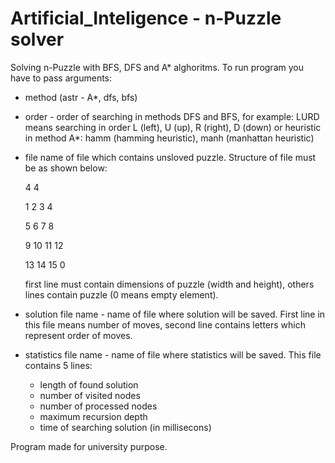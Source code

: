 # Artificial_Inteligence - n-Puzzle solver
Solving n-Puzzle with BFS, DFS and A* alghoritms.
To run program you have to pass arguments:
* method (astr - A*, dfs, bfs)
* order - order of searching in methods DFS and BFS, for example: LURD means searching in order L (left), U (up), R (right), D (down) or heuristic in method A*: hamm (hamming heuristic), manh (manhattan heuristic)
* file name of file which contains unsloved puzzle. Structure of file must be as shown below:
    
   4 4
   
   1  2  3  4
    
   5  6  7  8
   
   9 10 11 12
  
   13 14 15 0
  
  first line must contain dimensions of puzzle (width and height), others lines contain puzzle (0 means empty element).
* solution file name - name of file where solution will be saved. First line in this file means number of moves, second line contains letters which represent order of  moves.
* statistics file name - name of file where statistics will be saved. This file contains 5 lines: 
    - length of found solution
    - number of visited nodes
    - number of processed nodes
    - maximum recursion depth
    - time of searching solution (in millisecons)
   
Program made for university purpose.
